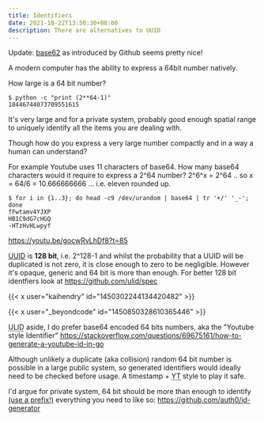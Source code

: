 ```yaml
---
title: Identifiers
date: 2021-10-22T13:50:30+08:00
description: There are alternatives to UUID
---
```


Update: [base62](https://github.blog/2021-04-05-behind-githubs-new-authentication-token-formats/) as introduced by Github seems pretty nice!

A modern computer has the ability to express a 64bit number natively.

How large is a 64 bit number?

    $ python -c "print (2**64-1)"
    18446744073709551615

It's very large and for a private system, probably good enough spatial
range to uniquely identify all the items you are dealing with.

Though how do you express a very large number compactly and in a way a
human can understand?

For example Youtube uses 11 characters of base64. How many base64 characters
would it require to express a 2^64 number? 2^6^x = 2^64 .. so x = 64/6 =
10.666666666 ... i.e. eleven rounded up.

    $ for i in {1..3}; do head -c9 /dev/urandom | base64 | tr '+/' '_-'; done
    fFwtamv4YJXP
    HB1C9dG7cHGQ
    -HTzHvHLwpyf

https://youtu.be/gocwRvLhDf8?t=85

[UUID](https://en.wikipedia.org/wiki/Universally_unique_identifier) is **128
bit**, i.e. 2^128-1 and whilst the probability that a UUID will be duplicated
is not zero, it is close enough to zero to be negligible. However it's opaque,
generic and 64 bit is more than enough. For better 128 bit identfiers look at
https://github.com/ulid/spec

{{< x user="kaihendry" id="1450302244134420482" >}}

{{< x user="_beyondcode" id="1450850328610365446" >}}

<abbr title="Universally Unique Lexicographically Sortable
Identifier">ULID</abbr> aside, I do prefer base64 encoded 64 bits numbers, aka
the "Youtube style Identifier"
https://stackoverflow.com/questions/69675161/how-to-generate-a-youtube-id-in-go

Although unlikely a duplicate (aka collision) random 64 bit number is possible
in a large public system, so generated identifiers would ideally need to be
checked before usage. A timestamp + <abbr title="Youtube">YT</abbr> style to
play it safe.

I'd argue for private system, 64 bit should be more than enough to identify <a
href="https://github.blog/2021-04-05-behind-githubs-new-authentication-token-formats/#identifiable-prefixes">(use a prefix!)</a> everything
you need to like so: https://github.com/auth0/id-generator
